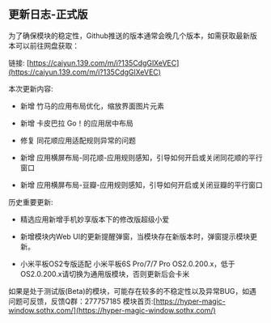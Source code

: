 ## 更新日志-正式版

为了确保模块的稳定性，Github推送的版本通常会晚几个版本，如需获取最新版本可以前往网盘获取：

链接: [https://caiyun.139.com/m/i?135CdgGlXeVEC](https://caiyun.139.com/m/i?135CdgGlXeVEC)


本次更新内容:

- 新增 竹马的应用布局优化，缩放界面图片元素

- 新增 卡皮巴拉 Go！的应用居中布局

- 修复 同花顺应用适配规则异常的问题

- 新增 应用横屏布局-同花顺-应用规则感知，引导如何开启或关闭同花顺的平行窗口

- 新增 应用横屏布局-豆瓣-应用规则感知，引导如何开启或关闭豆瓣的平行窗口

历史重要更新:

- 精选应用新增手机妙享版本下的修改版超级小爱

- 新增模块内Web UI的更新提醒弹窗，当模块存在新版本时，弹窗提示模块更新。

- 小米平板OS2专版适配 小米平板6S Pro/7/7 Pro OS2.0.200.x，低于OS2.0.200.x请切换为通用版模块，否则更新后会卡米



如果是处于测试版(Beta)的模块，可能存在较多的不稳定性以及异常BUG，如遇问题可反馈，反馈Q群：277757185
模块首页:[https://hyper-magic-window.sothx.com/](https://hyper-magic-window.sothx.com/)